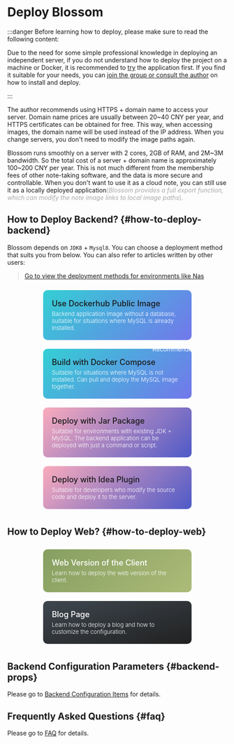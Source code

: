 <script setup lang="ts">
import { onMounted } from 'vue'
import { useRouter,withBase } from 'vitepress'
import { info } from '../../../scripts/stat-api'

onMounted(() => {
  info()
})

const router = useRouter()

const toRoute = (route) => {
  router.go(withBase(route))
}

</script>

# Deploy Blossom

:::danger Before learning how to deploy, please make sure to read the following content:

Due to the need for some simple professional knowledge in deploying an independent server, if you do not understand how to deploy the project on a machine or Docker, it is recommended to [try](../tryuse) the application first. If you find it suitable for your needs, you can [join the group or consult the author](../about/contact) on how to install and deploy.

:::

The author recommends using HTTPS + domain name to access your server. Domain name prices are usually between 20~40 CNY per year, and HTTPS certificates can be obtained for free. This way, when accessing images, the domain name will be used instead of the IP address. When you change servers, you don't need to modify the image paths again.

Blossom runs smoothly on a server with 2 cores, 2GB of RAM, and 2M~3M bandwidth. So the total cost of a server + domain name is approximately 100~200 CNY per year. This is not much different from the membership fees of other note-taking software, and the data is more secure and controllable. When you don't want to use it as a cloud note, you can still use it as a locally deployed application<span style="color:#A9A9A9">(_Blossom provides a full export function, which can modify the note image links to local image paths_).</span>

## How to Deploy Backend? {#how-to-deploy-backend}

Blossom depends on `JDK8` + `Mysql8`. You can choose a deployment method that suits you from below. You can also refer to articles written by other users:

> [Go to view the deployment methods for environments like Nas](./backend-other)

<div class="deploy-type">
  <div class="item docker" @click="toRoute('/guide/deploy/backend-docker')">
    <div class="title">Use Dockerhub Public Image</div>
    <p class="desc">Backend application image without a database, suitable for situations where MySQL is already installed.</p>
  </div>
  <div class="item docker" @click="toRoute('/guide/deploy/backend-docker-compose')">
    <div class="title">Build with Docker Compose</div>
    <p class="desc">Suitable for situations where MySQL is not installed. Can pull and deploy the MySQL image together.</p>
    <div class="tag">Recommended</div>
  </div>
</div>

<div class="deploy-type">
  <div class="item idea" @click="toRoute('/guide/deploy/backend-jar')">
    <div class="title">Deploy with Jar Package</div>
    <p class="desc">Suitable for environments with existing JDK + MySQL. The backend application can be deployed with just a command or script.</p>
  </div>
  <div class="item idea" @click="toRoute('/guide/deploy/backend-idea')">
    <div class="title">Deploy with Idea Plugin</div>
    <p class="desc">Suitable for developers who modify the source code and deploy it to the server.</p>
  </div>
</div>

<div class="deploy-type">
</div>

## How to Deploy Web? {#how-to-deploy-web}

<div class="deploy-type">
  <div class="item client" @click="toRoute('/guide/deploy/client')">
    <div class="title">Web Version of the Client</div>
    <p class="desc">Learn how to deploy the web version of the client.</p>
  </div>
  <div class="item blog" @click="toRoute('/guide/deploy/blog')">
    <div class="title">Blog Page</div>
    <p class="desc">Learn how to deploy a blog and how to customize the configuration.</p>
  </div>
</div>

## Backend Configuration Parameters {#backend-props}

Please go to [Backend Configuration Items](./backend-props) for details.

## Frequently Asked Questions {#faq}

Please go to [FAQ](./faq) for details.

<style scoped>
.deploy-type {
  display: flex;
  flex-direction: row;
  justify-content: space-around;
  align-content: flex-start;
  flex-wrap: wrap;
}

.deploy-type .item {
  border-radius: 10px;
  width: 300px;
  padding: 20px;
  margin: 10px 0;
  transition: 0.3s;
  cursor: pointer;
  transition: box-shadow 0.3s;
  position: relative;
}

.deploy-type .item:hover {
  box-shadow: 0 0 5px #939393;
}

.deploy-type .item .title {
  font-size: 18px;
  font-weight:500;
}

.deploy-type .item .tag {
  position: absolute;
  font-size:14px;
  top:-10px;
  right:-20px;
  color: #FFFFFF;
  padding: 2px 10px;
  background-color:var(--vp-c-indigo-3);
  border-radius: 20px;
}

.deploy-type .desc {
  font-size: 13px;
  color: #FFFFFF;
  margin:5px 0 0 0;
  font-weight:300;
}


.deploy-type .docker {
  background: #1C8DEA2D;
  background-image:linear-gradient(135deg,#33CFD4,#5151E5C0);
}

.deploy-type .idea {
  background: #D333561E;
  background-image:linear-gradient(135deg,#FD658673,#0D24B9B9);
}

.deploy-type .client {
  background-image: linear-gradient(135deg,#869F61,#acbb78);
}

.deploy-type .client .title {
  color: #ffffff;
}

.deploy-type .blog {
  background-image: linear-gradient(to bottom right, #3e464e, #212121);
}

.deploy-type .blog .title {
  color: #ffffff;
}
</style>
